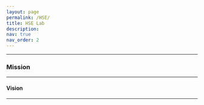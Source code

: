 ```yaml
---
layout: page
permalink: /HSE/
title: HSE Lab
description: 
nav: true
nav_order: 2
---
```




---

### Mission </a>

---
#### Vision</a>


---
